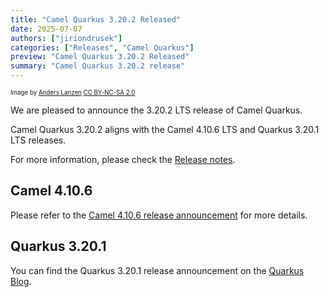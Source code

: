 ```yaml
---
title: "Camel Quarkus 3.20.2 Released"
date: 2025-07-07
authors: ["jiriondrusek"]
categories: ["Releases", "Camel Quarkus"]
preview: "Camel Quarkus 3.20.2 Released"
summary: "Camel Quarkus 3.20.2 release"
---
```


<sub><sup>Image by <a href="https://www.flickr.com/photos/lanzen/5984113332">Anders Lanzen</a> <a href="https://creativecommons.org/licenses/by-nc-sa/2.0">CC BY-NC-SA 2.0</a></sup></sub>

We are pleased to announce the 3.20.2 LTS release of Camel Quarkus.

Camel Quarkus 3.20.2 aligns with the Camel 4.10.6 LTS and Quarkus 3.20.1 LTS releases.

For more information, please check the [Release notes](/releases/q-3.20.2/).

## Camel 4.10.6

Please refer to the [Camel 4.10.6 release announcement](/blog/2025/06/RELEASE-4.10.6/) for more details.

## Quarkus 3.20.1

You can find the Quarkus 3.20.1 release announcement on the [Quarkus Blog](https://quarkus.io/blog/quarkus-3-20-1-released/).

